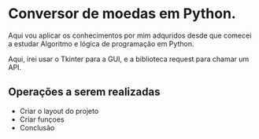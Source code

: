 # Conversor de moedas em Python.

Aqui vou aplicar os conhecimentos por mim adquridos desde que comecei a estudar Algoritmo e lógica de programação em Python.

Aqui, irei usar o Tkinter para a GUI, e a biblioteca request para chamar um API.

## Operações a serem realizadas

* Criar o layout do projeto
* Criar funçoes
* Conclusão




